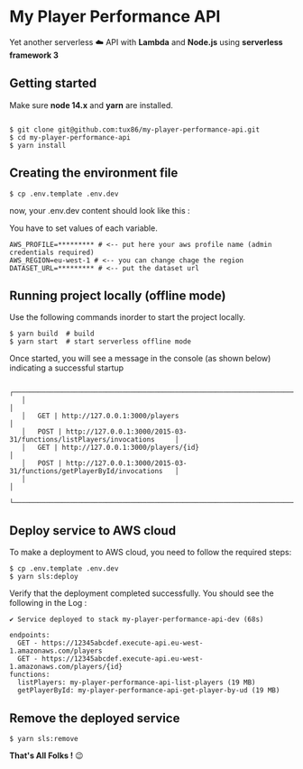 # My Player Performance API

Yet another serverless ☁️ API with **Lambda** and **Node.js** using **serverless framework 3**

## Getting started

Make sure **node 14.x** and **yarn** are installed.

```shell

$ git clone git@github.com:tux86/my-player-performance-api.git
$ cd my-player-performance-api
$ yarn install
```

## Creating the environment file

```shell
$ cp .env.template .env.dev
```

now, your .env.dev content should look like this : 

You have to set values of each variable.

```dotenv
AWS_PROFILE=********* # <-- put here your aws profile name (admin credentials required)
AWS_REGION=eu-west-1 # <-- you can change chage the region
DATASET_URL=********* # <-- put the dataset url
```

## Running project locally (offline mode)

Use the following commands inorder to start the project locally.

```shell
$ yarn build  # build
$ yarn start  # start serverless offline mode
```

Once started, you will see a message in the console (as shown below) indicating a successful startup

```shell
   ┌─────────────────────────────────────────────────────────────────────────────────┐
   │                                                                                 │
   │   GET | http://127.0.0.1:3000/players                                           │
   │   POST | http://127.0.0.1:3000/2015-03-31/functions/listPlayers/invocations     │
   │   GET | http://127.0.0.1:3000/players/{id}                                      │
   │   POST | http://127.0.0.1:3000/2015-03-31/functions/getPlayerById/invocations   │
   │                                                                                 │
   └─────────────────────────────────────────────────────────────────────────────────┘

```

## Deploy service to AWS cloud

To make a deployment to AWS cloud, you need to follow the required steps:

```shell
$ cp .env.template .env.dev
$ yarn sls:deploy
```

Verify that the deployment completed successfully. You should see the following in the Log :
```shell
✔ Service deployed to stack my-player-performance-api-dev (68s)

endpoints:
  GET - https://12345abcdef.execute-api.eu-west-1.amazonaws.com/players
  GET - https://12345abcdef.execute-api.eu-west-1.amazonaws.com/players/{id}
functions:
  listPlayers: my-player-performance-api-list-players (19 MB)
  getPlayerById: my-player-performance-api-get-player-by-ud (19 MB)

```

## Remove the deployed service

```shell
$ yarn sls:remove
```


**That's All Folks !** 😉
